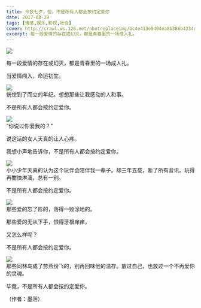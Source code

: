 ```yaml
---
title: 今夜七夕，但，不是所有人都会按约定爱你
date: 2017-08-29
tags: [情感,娱乐,影视,社会]
cover: http://crawl.ws.126.net/nbotreplaceimg/bc4e413e0404ea8b386b4334d5ba150d/c7998ba4167c5850bb8ccaeda1e0425c.jpg
excerpt: 每一段爱情的存在或幻灭，都是青春里的一场成人礼。
---
```

![](http://crawl.ws.126.net/nbotreplaceimg/bc4e413e0404ea8b386b4334d5ba150d/c7998ba4167c5850bb8ccaeda1e0425c.jpg)  

每一段爱情的存在或幻灭，都是青春里的一场成人礼。

当爱情闯入，命运初生。

![](http://crawl.ws.126.net/nbotreplaceimg/bc4e413e0404ea8b386b4334d5ba150d/c7702a4bec481e615ddb012591dd2afa.jpg)  
恍惚到了而立的年纪。想想那些让我感动的人和事。  

不是所有人都会按约定爱你。

![](http://crawl.ws.126.net/nbotreplaceimg/49dc115816087eac67b3eab55e507b87/4c7bdaf719d7fc5fb896e2a19f50ecf5.jpg)  
“你说过你爱我的？”  

说这话的女人天真的让人心疼。

我想小声地告诉你，不是所有人都会按约定爱你。

![](http://crawl.ws.126.net/nbotreplaceimg/49dc115816087eac67b3eab55e507b87/aa18616d61f5b6bc4af13396082cd280.jpg)  
小小少年天真的认为这个玩伴会陪伴我一辈子。却三年五载，断了所有音讯。玩得再酣快淋漓，总有一别。  

不是所有人都会按约定爱你。

![](http://crawl.ws.126.net/nbotreplaceimg/49dc115816087eac67b3eab55e507b87/ea36c6d68cd79ed3e416bbea651af0e0.jpg)  
那些爱的忘了形的，落得一败涂地的。  

那些爱的无从下手，恨得牙根痒痒，

又怎么样呢？

不是所有人都会按约定爱你。

![](http://crawl.ws.126.net/nbotreplaceimg/49dc115816087eac67b3eab55e507b87/9a488b649d8ca725dee222acd5b0456a.jpg)  
那些同林鸟成了劳燕纷飞的，别再回味他的温存。放过自己，也放过一个不再爱你的灵魂。  

毕竟，不是所有人都会按约定爱你。

（作者：墨落）

